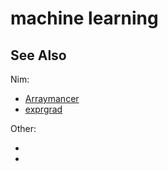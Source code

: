 # machine learning

## See Also

Nim:

- [Arraymancer](https://github.com/mratsim/Arraymancer/)
- [exprgrad](https://github.com/can-lehmann/exprgrad)

Other:

- [](http://www.arewelearningyet.com)
- [](https://macrobase.stanford.edu)
